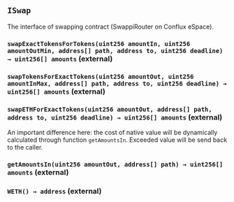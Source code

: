 ## `ISwap`

The interface of swapping contract (SwappiRouter on Conflux eSpace).




### `swapExactTokensForTokens(uint256 amountIn, uint256 amountOutMin, address[] path, address to, uint256 deadline) → uint256[] amounts` (external)





### `swapTokensForExactTokens(uint256 amountOut, uint256 amountInMax, address[] path, address to, uint256 deadline) → uint256[] amounts` (external)





### `swapETHForExactTokens(uint256 amountOut, address[] path, address to, uint256 deadline) → uint256[] amounts` (external)

An important difference here: the cost of native value will be dynamically calculated through function `getAmountsIn`.
Exceeded value will be send back to the caller.



### `getAmountsIn(uint256 amountOut, address[] path) → uint256[] amounts` (external)





### `WETH() → address` (external)








